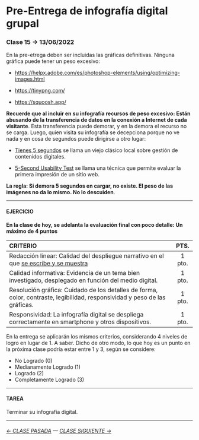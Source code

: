 # Pre-Entrega de infografía digital grupal

### Clase 15 → 13/06/2022

En la pre-etrega deben ser incluidas las gráficas definitivas. Ninguna gráfica puede tener un peso excesivo:

- https://helpx.adobe.com/es/photoshop-elements/using/optimizing-images.html

- https://tinypng.com/

- https://squoosh.app/

**Recuerde que al incluir en su infografía recursos de peso excesivo: Están abusando de la transferencia de datos en la conexión a Internet de cada visitante**. Esta transferencia puede demorar, y en la demora el recurso no se carga. Luego, quien visita su infografía se decepciona porque no ve nada y en cosa de segundos puede dirigirse a otro lugar:

- [Tienes 5 segundos](http://www.tienes5segundos.cl/) se llama un viejo clásico local sobre gestión de contenidos digitales. 

- [5-Second Usability Test](https://www.nngroup.com/videos/5-second-usability-test/) se llama una técnica que permite evaluar la primera impresión de un sitio web. 

**La regla: Si demora 5 segundos en cargar, no existe. El peso de las imágenes no da lo mismo. No lo descuiden**.

- - - - - - - - - - - 

#### EJERCICIO

**En la clase de hoy, se adelanta la evaluación final con poco detalle: Un máximo de 4 puntos** 

| CRITERIO | PTS.  |
|:---------|:-----:|
| Redacción linear: Calidad del despliegue narrativo en el que [se escribe y se muestra](https://www.youtube.com/watch?v=iEB3oILm-qQ&t=2010s) | 1 pto. |
| Calidad informativa: Evidencia de un tema bien investigado, desplegado en función del medio digital. | 1 pto. |
| Resolución gráfica: Cuidado de los detalles de forma, color, contraste, legibilidad, responsividad y peso de las gráficas. | 1 pto. |
| Responsividad: La infografía digital se despliega correctamente en smartphone y otros dispositivos. | 1 pto. |

En la entrega se aplicarán los mismos criterios, considerando 4 niveles de logro en lugar de 1. A saber. Dicho de otro modo, lo que hoy es un punto en la próxima clase podría estar entre 1 y 3, según se considere:

- No Logrado (0)
- Medianamente Logrado (1)
- Logrado (2)
- Completamente Logrado (3)

- - - - - - - - - - - 

#### TAREA

Terminar su infografía digital.

- - - - - - - - - - -

###### [← CLASE PASADA](https://github.com/profesorfaco/dno075-2022-1/tree/main/clase-14) — [CLASE SIGUIENTE →](https://github.com/profesorfaco/dno075-2022-1/tree/main/clase-18)
